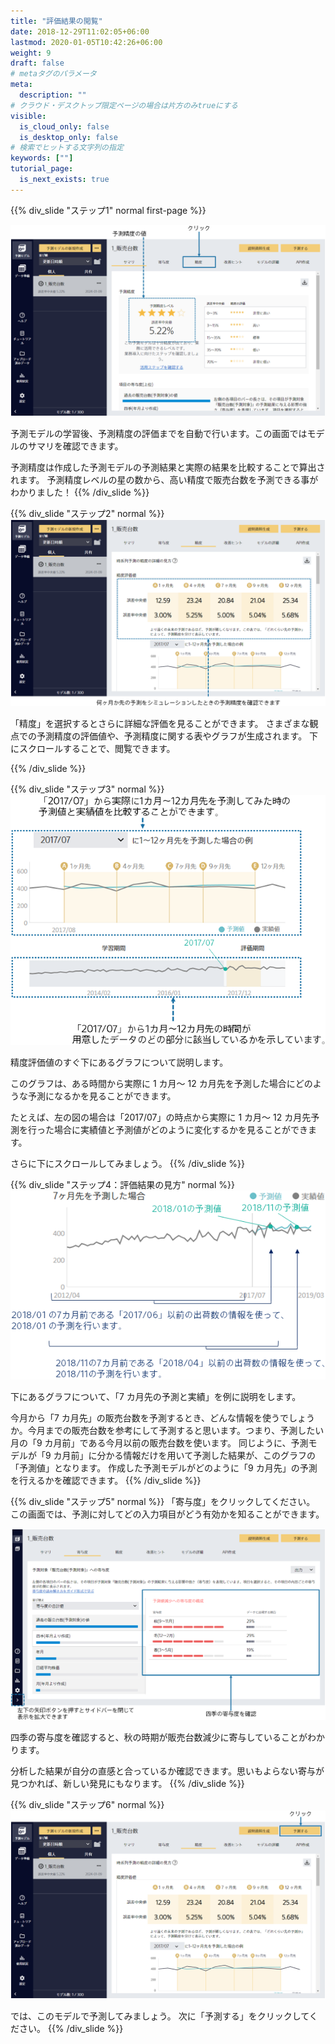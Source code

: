 ```yaml
---
title: "評価結果の閲覧"
date: 2018-12-29T11:02:05+06:00
lastmod: 2020-01-05T10:42:26+06:00
weight: 9
draft: false
# metaタグのパラメータ
meta:
  description: ""
# クラウド・デスクトップ限定ページの場合は片方のみtrueにする
visible:
  is_cloud_only: false
  is_desktop_only: false
# 検索でヒットする文字列の指定
keywords: [""]
tutorial_page:
  is_next_exists: true
---
```


{{% div_slide "ステップ1" normal first-page %}}

![](../img/t_slide10.png)

予測モデルの学習後、予測精度の評価までを自動で行います。この画面ではモデルのサマリを確認できます。

予測精度は作成した予測モデルの予測結果と実際の結果を比較することで算出されます。
予測精度レベルの星の数から、高い精度で販売台数を予測できる事がわかりました！
{{% /div_slide %}}

{{% div_slide "ステップ2" normal %}}
![](../img/t_slide11.png)

「精度」を選択するとさらに詳細な評価を見ることができます。
さまざまな観点での予測精度の評価値や、予測精度に関する表やグラフが生成されます。
下にスクロールすることで、閲覧できます。

{{% /div_slide %}}

{{% div_slide "ステップ3" normal %}}
![](../img/t_slide12.png)

精度評価値のすぐ下にあるグラフについて説明します。

このグラフは、ある時間から実際に 1 カ月～ 12 カ月先を予測した場合にどのような予測になるかを見ることができます。

たとえば、左の図の場合は「2017/07」の時点から実際に 1 カ月～ 12 カ月先予測を行った場合に実績値と予測値がどのように変化するかを見ることができます。

さらに下にスクロールしてみましょう。
{{% /div_slide %}}

{{% div_slide "ステップ4：評価結果の見方" normal %}}
![](../img/t_slide13.png)

下にあるグラフについて、「7 カ月先の予測と実績」を例に説明をします。

今月から「7 カ月先」の販売台数を予測するとき、どんな情報を使うでしょうか。今月までの販売台数を参考にして予測すると思います。つまり、予測したい月の「9 カ月前」である今月以前の販売台数を使います。
同じように、予測モデルが「9 カ月前」に分かる情報だけを用いて予測した結果が、このグラフの「予測値」となります。
作成した予測モデルがどのように「9 カ月先」の予測を行えるかを確認できます。
{{% /div_slide %}}


{{% div_slide "ステップ5" normal %}}
「寄与度」をクリックしてください。
この画面では、予測に対してどの入力項目がどう有効かを知ることができます。

![](../img/t_slide14.png)

四季の寄与度を確認すると、秋の時期が販売台数減少に寄与していることがわかります。

分析した結果が自分の直感と合っているか確認できます。思いもよらない寄与が見つかれば、新しい発見にもなります。
{{% /div_slide %}}

{{% div_slide "ステップ6" normal %}}
![](../img/t_slide15.png)

では、このモデルで予測してみましょう。
次に「予測する」をクリックしてください。
{{% /div_slide %}}
